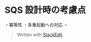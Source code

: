 # SQS 設計時の考慮点

・冪等性
・多重起動への対応
・


> Written with [StackEdit](https://stackedit.io/).
<!--stackedit_data:
eyJoaXN0b3J5IjpbLTUzMzYwNDIzNV19
-->